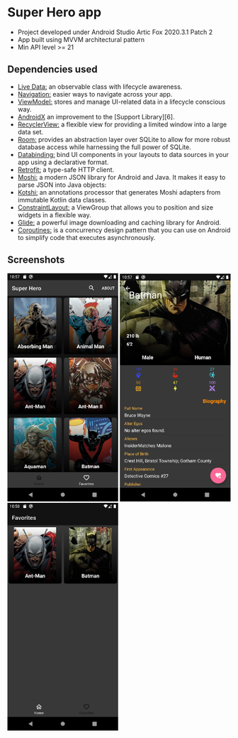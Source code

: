 # Super Hero app

* Project developed under Android Studio Artic Fox 2020.3.1 Patch 2
* App built using MVVM architectural pattern
* Min API level >= 21

## Dependencies used

* [Live Data:](ttps://developer.android.com/topic/libraries/architecture/livedata) an observable class with lifecycle awareness.
* [Navigation:](https://developer.android.com/guide/navigation/) easier ways to navigate across your app.
* [ViewModel:](https://developer.android.com/topic/libraries/architecture/viewmodel) stores and manage UI-related data in a lifecycle conscious way.
* [AndroidX](https://developer.android.com/jetpack/androidx) an improvement to the [Support Library][6].
* [RecyclerView:](https://developer.android.com/reference/android/support/v7/widget/RecyclerView) a flexible view for providing a limited window into a large data set.
* [Room:](https://developer.android.com/topic/libraries/architecture/room) provides an abstraction layer over SQLite to allow for more robust database access while harnessing the full power of SQLite.
* [Databinding:](https://developer.android.com/topic/libraries/data-binding/) bind UI components in your layouts to data sources in your app using a declarative format.
* [Retrofit:](https://square.github.io/retrofit/) a type-safe HTTP client.
* [Moshi:](https://github.com/square/moshi) a modern JSON library for Android and Java. It makes it easy to parse JSON into Java objects:
* [Kotshi:](https://github.com/ansman/kotshi) an annotations processor that generates Moshi adapters from immutable Kotlin data classes.
* [ConstraintLayout:](https://developer.android.com/reference/android/support/constraint/ConstraintLayout) a ViewGroup that allows you to position and size widgets in a flexible way.
* [Glide:](https://github.com/bumptech/glide) a powerful image downloading and caching library for Android.
* [Coroutines:](https://developer.android.com/kotlin/coroutines) is a concurrency design pattern that you can use on Android to simplify code that executes asynchronously.


## Screenshots

<p float="left">
  <img src="https://raw.githubusercontent.com/DarioVB/assets/main/heroes/screenshot_1.jpg" width="250"/>
  <img src="https://raw.githubusercontent.com/DarioVB/assets/main/heroes/screenshot_2.jpg" width="250"/> 
  <img src="https://raw.githubusercontent.com/DarioVB/assets/main/heroes/screenshot_3.jpg" width="250"/>
</p>
